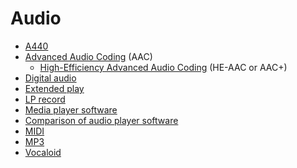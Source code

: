 # Audio
* [A440](https://en.wikipedia.org/wiki/A440_(pitch_standard))
* [Advanced Audio Coding](https://en.wikipedia.org/wiki/Advanced_Audio_Coding) (AAC)
  * [High-Efficiency Advanced Audio Coding](https://en.wikipedia.org/wiki/High-Efficiency_Advanced_Audio_Coding) (HE-AAC or AAC+)
* [Digital audio](https://en.wikipedia.org/wiki/Digital_audio)
* [Extended play](https://en.wikipedia.org/wiki/Extended_play)
* [LP record](https://en.wikipedia.org/wiki/LP_record)
* [Media player software](https://en.wikipedia.org/wiki/Media_player_software)
* [Comparison of audio player software](https://en.wikipedia.org/wiki/Comparison_of_audio_player_software)
* [MIDI](https://en.wikipedia.org/wiki/MIDI)
* [MP3](https://en.wikipedia.org/wiki/MP3)
* [Vocaloid](https://en.wikipedia.org/wiki/Vocaloid)

